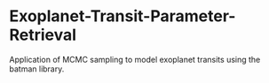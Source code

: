 # Exoplanet-Transit-Parameter-Retrieval
Application of MCMC sampling to model exoplanet transits using the batman library.
